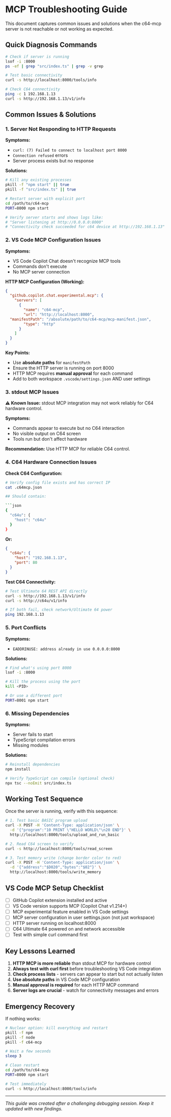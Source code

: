 # MCP Troubleshooting Guide

This document captures common issues and solutions when the c64-mcp server is not reachable or not working as expected.

## Quick Diagnosis Commands

```bash
# Check if server is running
lsof -i :8000
ps -ef | grep "src/index.ts" | grep -v grep

# Test basic connectivity
curl -s http://localhost:8000/tools/info

# Check C64 connectivity
ping -c 1 192.168.1.13
curl -s http://192.168.1.13/v1/info
```

## Common Issues & Solutions

### 1. Server Not Responding to HTTP Requests

**Symptoms:**
- `curl: (7) Failed to connect to localhost port 8000`
- `Connection refused` errors
- Server process exists but no response

**Solutions:**
```bash
# Kill any existing processes
pkill -f "npm start" || true
pkill -f "src/index.ts" || true

# Restart server with explicit port
cd /path/to/c64-mcp
PORT=8000 npm start

# Verify server starts and shows logs like:
# "Server listening at http://0.0.0.0:8000"
# "Connectivity check succeeded for c64 device at http://192.168.1.13"
```

### 2. VS Code MCP Configuration Issues

**Symptoms:**
- VS Code Copilot Chat doesn't recognize MCP tools
- Commands don't execute
- No MCP server connection

**HTTP MCP Configuration (Working):**
```json
{
  "github.copilot.chat.experimental.mcp": {
    "servers": [
      {
        "name": "c64-mcp",
        "url": "http://localhost:8000",
  "manifestPath": "/absolute/path/to/c64-mcp/mcp-manifest.json",
        "type": "http"
      }
    ]
  }
}
```

**Key Points:**
- Use **absolute paths** for `manifestPath`
- Ensure the HTTP server is running on port 8000
- HTTP MCP requires **manual approval** for each command
- Add to both workspace `.vscode/settings.json` AND user settings

### 3. stdout MCP Issues

**⚠️ Known Issue:** stdout MCP integration may not work reliably for C64 hardware control.

**Symptoms:**
- Commands appear to execute but no C64 interaction
- No visible output on C64 screen
- Tools run but don't affect hardware

**Recommendation:** Use HTTP MCP for reliable C64 control.

### 4. C64 Hardware Connection Issues

**Check C64 Configuration:**
```bash
# Verify config file exists and has correct IP
cat .c64mcp.json

## Should contain:

```json
{
  "c64u": {
    "host": "c64u"
  }
}
```

**Or:**

```json
{
  "c64u": {
    "host": "192.168.1.13",
    "port": 80
  }
}
```

**Test C64 Connectivity:**

```bash
# Test Ultimate 64 REST API directly
curl -s http://192.168.1.13/v1/info
curl -s http://c64u/v1/info

# If both fail, check network/Ultimate 64 power
ping 192.168.1.13
```

### 5. Port Conflicts

**Symptoms:**

- `EADDRINUSE: address already in use 0.0.0.0:8000`

**Solutions:**

```bash
# Find what's using port 8000
lsof -i :8000

# Kill the process using the port
kill <PID>

# Or use a different port
PORT=8001 npm start
```

### 6. Missing Dependencies

**Symptoms:**

- Server fails to start
- TypeScript compilation errors
- Missing modules

**Solutions:**

```bash
# Reinstall dependencies
npm install

# Verify TypeScript can compile (optional check)
npx tsc --noEmit src/index.ts
```

## Working Test Sequence

Once the server is running, verify with this sequence:

```bash
# 1. Test basic BASIC program upload
curl -X POST -H 'Content-Type: application/json' \
  -d '{"program":"10 PRINT \"HELLO WORLD\"\n20 END"}' \
  http://localhost:8000/tools/upload_and_run_basic

# 2. Read C64 screen to verify
curl -s http://localhost:8000/tools/read_screen

# 3. Test memory write (change border color to red)
curl -X POST -H 'Content-Type: application/json' \
  -d '{"address":"$D020","bytes":"$02"}' \
  http://localhost:8000/tools/write_memory
```

## VS Code MCP Setup Checklist

- [ ] GitHub Copilot extension installed and active
- [ ] VS Code version supports MCP (Copilot Chat v1.214+)
- [ ] MCP experimental feature enabled in VS Code settings
- [ ] MCP server configuration in user settings.json (not just workspace)
- [ ] HTTP server running on localhost:8000
- [ ] C64 Ultimate 64 powered on and network accessible
- [ ] Test with simple curl command first

## Key Lessons Learned

1. **HTTP MCP is more reliable** than stdout MCP for hardware control
2. **Always test with curl first** before troubleshooting VS Code integration
3. **Check process lists** - servers can appear to start but not actually listen
4. **Use absolute paths** in VS Code MCP configuration
5. **Manual approval is required** for each HTTP MCP command
6. **Server logs are crucial** - watch for connectivity messages and errors

## Emergency Recovery

If nothing works:

```bash
# Nuclear option: kill everything and restart
pkill -f npm
pkill -f node
pkill -f c64-mcp

# Wait a few seconds
sleep 3

# Clean restart
cd /path/to/c64-mcp
PORT=8000 npm start

# Test immediately
curl -s http://localhost:8000/tools/info
```

---

*This guide was created after a challenging debugging session. Keep it updated with new findings.*
